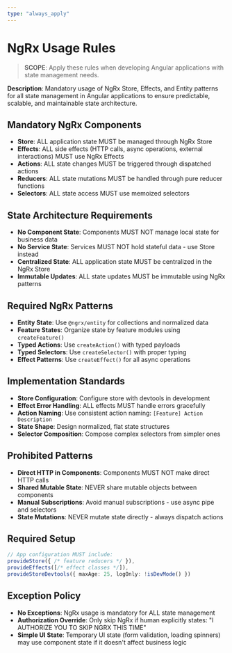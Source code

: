 ```yaml
---
type: "always_apply"
---
```


# NgRx Usage Rules

> **SCOPE**: Apply these rules when developing Angular applications with state management needs.

**Description**: Mandatory usage of NgRx Store, Effects, and Entity patterns for all state management in Angular applications to ensure predictable, scalable, and maintainable state architecture.

## Mandatory NgRx Components

- **Store**: ALL application state MUST be managed through NgRx Store
- **Effects**: ALL side effects (HTTP calls, async operations, external interactions) MUST use NgRx Effects
- **Actions**: ALL state changes MUST be triggered through dispatched actions
- **Reducers**: ALL state mutations MUST be handled through pure reducer functions
- **Selectors**: ALL state access MUST use memoized selectors

## State Architecture Requirements

- **No Component State**: Components MUST NOT manage local state for business data
- **No Service State**: Services MUST NOT hold stateful data - use Store instead
- **Centralized State**: ALL application state MUST be centralized in the NgRx Store
- **Immutable Updates**: ALL state updates MUST be immutable using NgRx patterns

## Required NgRx Patterns

- **Entity State**: Use `@ngrx/entity` for collections and normalized data
- **Feature States**: Organize state by feature modules using `createFeature()`
- **Typed Actions**: Use `createAction()` with typed payloads
- **Typed Selectors**: Use `createSelector()` with proper typing
- **Effect Patterns**: Use `createEffect()` for all async operations

## Implementation Standards

- **Store Configuration**: Configure store with devtools in development
- **Effect Error Handling**: ALL effects MUST handle errors gracefully
- **Action Naming**: Use consistent action naming: `[Feature] Action Description`
- **State Shape**: Design normalized, flat state structures
- **Selector Composition**: Compose complex selectors from simpler ones

## Prohibited Patterns

- **Direct HTTP in Components**: Components MUST NOT make direct HTTP calls
- **Shared Mutable State**: NEVER share mutable objects between components
- **Manual Subscriptions**: Avoid manual subscriptions - use async pipe and selectors
- **State Mutations**: NEVER mutate state directly - always dispatch actions

## Required Setup

```typescript
// App configuration MUST include:
provideStore({ /* feature reducers */ }),
provideEffects([/* effect classes */]),
provideStoreDevtools({ maxAge: 25, logOnly: !isDevMode() })
```

## Exception Policy

- **No Exceptions**: NgRx usage is mandatory for ALL state management
- **Authorization Override**: Only skip NgRx if human explicitly states: "I AUTHORIZE YOU TO SKIP NGRX THIS TIME"
- **Simple UI State**: Temporary UI state (form validation, loading spinners) may use component state if it doesn't affect business logic